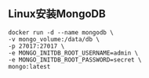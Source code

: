 ## Linux安装MongoDB

```shell
docker run -d --name mongodb \
-v mongo_volume:/data/db \
-p 27017:27017 \
-e MONGO_INITDB_ROOT_USERNAME=admin \
-e MONGO_INITDB_ROOT_PASSWORD=secret \
mongo:latest
```

